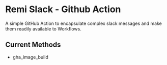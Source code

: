 # Remi Slack - Github Action

A simple GitHub Action to encapsulate complex slack messages and make them readily available to Workflows.

## Current Methods

- gha_image_build
